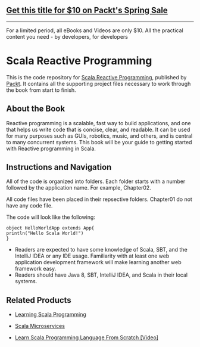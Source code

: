 ## [Get this title for $10 on Packt's Spring Sale](https://www.packt.com/B06396?utm_source=github&utm_medium=packt-github-repo&utm_campaign=spring_10_dollar_2022)
-----
For a limited period, all eBooks and Videos are only $10. All the practical content you need \- by developers, for developers

# Scala Reactive Programming
This is the code repository for [Scala Reactive Programming](https://www.packtpub.com/application-development/scala-reactive-programming?utm_source=github&utm_medium=repository&utm_campaign=9781787288645), published by [Packt](https://www.packtpub.com/?utm_source=github). It contains all the supporting project files necessary to work through the book from start to finish.
## About the Book
Reactive programming is a scalable, fast way to build applications, and one that helps us write code that is concise, clear, and readable. It can be used for many purposes such as GUIs, robotics, music, and others, and is central to many concurrent systems. This book will be your guide to getting started with Reactive programming in Scala.
## Instructions and Navigation
All of the code is organized into folders. Each folder starts with a number followed by the application name. For example, Chapter02.

All code files have been placed in their repsective folders. Chapter01 do not have any code file.

The code will look like the following:
```
object HelloWorldApp extends App{
println("Hello Scala World!")
}
```

* Readers are expected to have some knowledge of Scala, SBT, and the IntelliJ
IDEA or any IDE usage. Familiarity with at least one web application
development framework will make learning another web framework easy.
* Readers should have Java 8, SBT, IntelliJ IDEA, and Scala in their local systems.

## Related Products
* [Learning Scala Programming](https://www.packtpub.com/application-development/learning-scala-programming?utm_source=github&utm_medium=repository&utm_campaign=9781788392822)

* [Scala Microservices](https://www.packtpub.com/application-development/scala-microservices?utm_source=github&utm_medium=repository&utm_campaign=9781786469342)

* [Learn Scala Programming Language From Scratch [Video]](https://www.packtpub.com/application-development/learn-scala-programming-language-scratch-video?utm_source=github&utm_medium=repository&utm_campaign=9781787126299)
